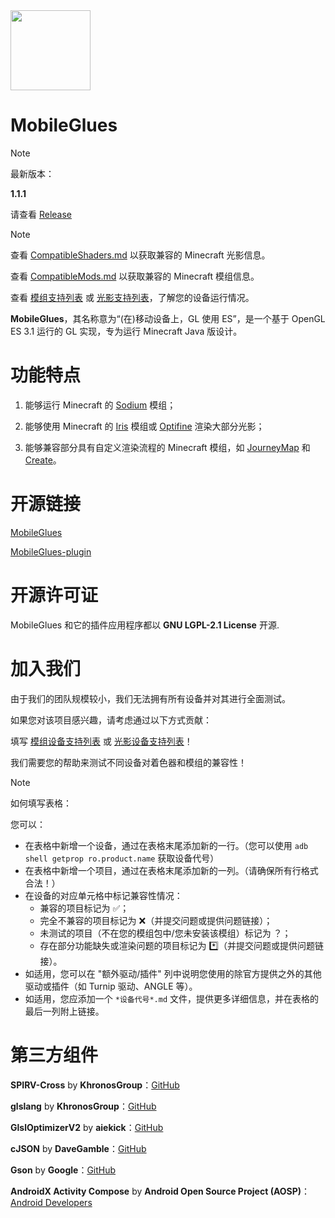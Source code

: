 <!-- markdownlint-disable MD028 MD033 MD041 MD045 -->

<img src="assets/MobileGlues-icon.png" width="128">

# MobileGlues

> [!NOTE]
>
> 最新版本：
>
> **1.1.1**
>
> 请查看 [Release](https://github.com/Swung0x48/MobileGlues-release/releases)

> [!NOTE]
>
> 查看 [CompatibleShaders.md](https://github.com/Swung0x48/MobileGlues-release/blob/main/CompatibleShaders.md) 以获取兼容的 Minecraft 光影信息。
>
> 查看 [CompatibleMods.md](https://github.com/Swung0x48/MobileGlues-release/blob/main/CompatibleMods.md) 以获取兼容的 Minecraft 模组信息。
>
> 查看 [模组支持列表](https://github.com/Swung0x48/MobileGlues-release/blob/main/ModSupportMatrix.md) 或 [光影支持列表](https://github.com/Swung0x48/MobileGlues-release/blob/main/ShaderSupportMatrix.md)，了解您的设备运行情况。

**MobileGlues**，其名称意为“(在)移动设备上，GL 使用 ES”，是一个基于 OpenGL ES 3.1 运行的 GL 实现，专为运行 Minecraft Java 版设计。

# 功能特点

1. 能够运行 Minecraft 的 [Sodium](https://github.com/CaffeineMC/sodium) 模组；

2. 能够使用 Minecraft 的 [Iris](https://github.com/IrisShaders/Iris) 模组或 [Optifine](https://optifine.net/home) 渲染大部分光影；

3. 能够兼容部分具有自定义渲染流程的 Minecraft 模组，如 [JourneyMap](https://teamjm.github.io/journeymap-docs/latest) 和 [Create](https://createmod.net)。

# 开源链接

[MobileGlues](https://github.com/MobileGL-Dev/MobileGlues)

[MobileGlues-plugin](https://github.com/MobileGL-Dev/MobileGlues-plugin)

# 开源许可证

MobileGlues 和它的插件应用程序都以 **GNU LGPL-2.1 License** 开源.

# 加入我们

由于我们的团队规模较小，我们无法拥有所有设备并对其进行全面测试。

如果您对该项目感兴趣，请考虑通过以下方式贡献：

填写 [模组设备支持列表](https://github.com/Swung0x48/MobileGlues-release/blob/main/ModSupportMatrix.md) 或 [光影设备支持列表](https://github.com/Swung0x48/MobileGlues-release/blob/main/ShaderSupportMatrix.md)！

我们需要您的帮助来测试不同设备对着色器和模组的兼容性！

> [!NOTE]
> 如何填写表格：
>
> 您可以：
>
> - 在表格中新增一个设备，通过在表格末尾添加新的一行。（您可以使用 `adb shell getprop ro.product.name` 获取设备代号）
> - 在表格中新增一个项目，通过在表格末尾添加新的一列。（请确保所有行格式合法！）
> - 在设备的对应单元格中标记兼容性情况：
>   - 兼容的项目标记为 ✅；
>   - 完全不兼容的项目标记为 ❌（并提交问题或提供问题链接）；
>   - 未测试的项目（不在您的模组包中/您未安装该模组）标记为 ？；
>   - 存在部分功能缺失或渲染问题的项目标记为 \*️⃣（并提交问题或提供问题链接）。
> - 如适用，您可以在 "额外驱动/插件" 列中说明您使用的除官方提供之外的其他驱动或插件（如 Turnip 驱动、ANGLE 等）。
> - 如适用，您应添加一个 `*设备代号*.md` 文件，提供更多详细信息，并在表格的最后一列附上链接。

# 第三方组件

**SPIRV-Cross** by **KhronosGroup**：[GitHub](https://github.com/KhronosGroup/SPIRV-Cross)

**glslang** by **KhronosGroup**：[GitHub](https://github.com/KhronosGroup/glslang)

**GlslOptimizerV2** by **aiekick**：[GitHub](https://github.com/aiekick/GlslOptimizerV2)

**cJSON** by **DaveGamble**：[GitHub](https://github.com/DaveGamble/cJSON)

**Gson** by **Google**：[GitHub](https://github.com/google/gson)

**AndroidX Activity Compose** by **Android Open Source Project (AOSP)**：[Android Developers](https://developer.android.com/jetpack/androidx/releases/activity)
